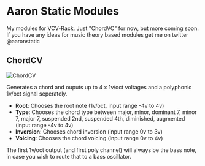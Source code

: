 # Aaron Static Modules
My modules for VCV-Rack. Just "ChordVC" for now, but more coming soon. If you have any ideas for music theory based modules get me on twitter @aaronstatic

## ChordCV
![ChordCV](https://i.imgur.com/pdB5wFX.png "Logo Title Text 1")

Generates a chord and ouputs up to 4 x 1v/oct voltages and a polyphonic 1v/oct signal seperately.

* **Root**: Chooses the root note (1v/oct, input range -4v to 4v)
* **Type**: Chooses the chord type between major, minor, dominant 7, minor 7, major 7, suspended 2nd, suspended 4th, diminished, augmented (input range -4v to 4v)
* **Inversion**: Chooses chord inversion (input range 0v to 3v)
* **Voicing**: Chooses the chord voicing (input range 0v to 4v)

The first 1v/oct output (and first poly channel) will always be the bass note, in case you wish to route that to a bass oscillator.
